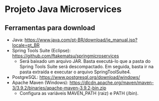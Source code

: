 # Projeto Java Microservices

## Ferramentas para download
- Java: https://www.java.com/pt-BR/download/ie_manual.jsp?locale=pt_BR
- Spring Tools Suite (Eclipse): https://github.com/ftakematsu/springmicroservices
  - Será baixado um arquivo JAR. Basta executá-lo que a pasta do Spring Tools Suite será descompactado. Em seguida, basta ir na pasta extraída e executar o arquivo SpringToolSuite4.
- PostgreSQL: https://www.postgresql.org/download/windows/
- Apache Maven (Windows): https://dlcdn.apache.org/maven/maven-3/3.9.2/binaries/apache-maven-3.9.2-bin.zip
  - Configura as variáveis MAVEN_PATH (raiz) e PATH (/bin).




